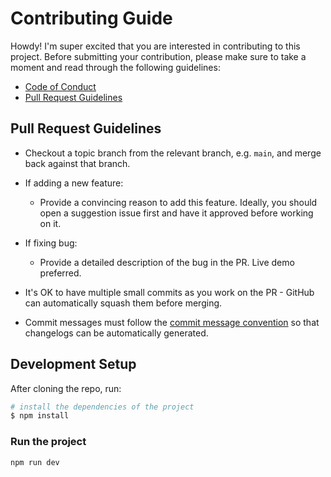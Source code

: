 # Contributing Guide

Howdy! I'm super excited that you are interested in contributing to this project. Before submitting your contribution, please make sure to take a moment and read through the following guidelines:

- [Code of Conduct](https://github.com/jeffholst/vue-custom-belt/blob/main/.github/CODE_OF_CONDUCT.md)
- [Pull Request Guidelines](#pull-request-guidelines)

## Pull Request Guidelines

- Checkout a topic branch from the relevant branch, e.g. `main`, and merge back against that branch.

- If adding a new feature:

  - Provide a convincing reason to add this feature. Ideally, you should open a suggestion issue first and have it approved before working on it.

- If fixing bug:

  - Provide a detailed description of the bug in the PR. Live demo preferred.

- It's OK to have multiple small commits as you work on the PR - GitHub can automatically squash them before merging.

- Commit messages must follow the [commit message convention](./commit-convention.md) so that changelogs can be automatically generated.

## Development Setup

After cloning the repo, run:

```sh
# install the dependencies of the project
$ npm install
```

### Run the project

```sh
npm run dev
```
